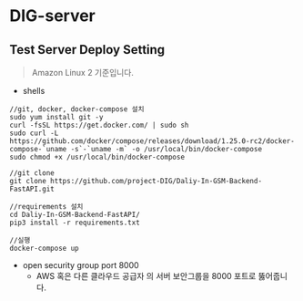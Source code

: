 # DIG-server

## Test Server Deploy Setting 
> Amazon Linux 2 기준입니다.

- shells
```shell
//git, docker, docker-compose 설치
sudo yum install git -y
curl -fsSL https://get.docker.com/ | sudo sh
sudo curl -L https://github.com/docker/compose/releases/download/1.25.0-rc2/docker-compose-`uname -s`-`uname -m` -o /usr/local/bin/docker-compose
sudo chmod +x /usr/local/bin/docker-compose

//git clone
git clone https://github.com/project-DIG/Daliy-In-GSM-Backend-FastAPI.git

//requirements 설치
cd Daliy-In-GSM-Backend-FastAPI/
pip3 install -r requirements.txt

//실행
docker-compose up
```

- open security group port 8000
  - AWS 혹은 다른 클라우드 공급자 의 서버 보안그룹을 8000 포트로 뚫어줍니다.
